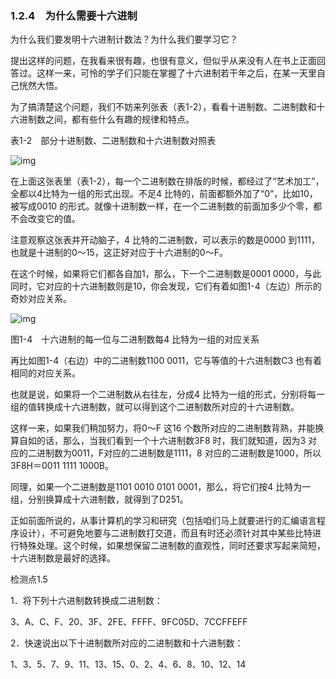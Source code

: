 ### 1.2.4　为什么需要十六进制

为什么我们要发明十六进制计数法？为什么我们要学习它？

提出这样的问题，在我看来很有趣，也很有意义，但似乎从来没有人在书上正面回答过。这样一来，可怜的学子们只能在掌握了十六进制若干年之后，在某一天里自己恍然大悟。

为了搞清楚这个问题，我们不妨来列张表（表1-2），看看十进制数、二进制数和十六进制数之间，都有些什么有趣的规律和特点。

表1-2　部分十进制数、二进制数和十六进制数对照表

![img](../0-Assets/Epubook/x86汇编语言从实模式到保护模式_李忠_等_Z_Library/images/00009.jpeg)

在上面这张表里（表1-2），每一个二进制数在排版的时候，都经过了“艺术加工”，全都以4比特为一组的形式出现。不足4 比特的，前面都额外加了“0”，比如10，被写成0010 的形式。就像十进制数一样，在一个二进制数的前面加多少个零，都不会改变它的值。

注意观察这张表并开动脑子，4 比特的二进制数，可以表示的数是0000 到1111，也就是十进制的0～15，这正好对应于十六进制的0～F。

在这个时候，如果将它们都各自加1，那么，下一个二进制数是0001 0000，与此同时，它对应的十六进制数则是10，你会发现，它们有着如图1-4（左边）所示的奇妙对应关系。

![img](../0-Assets/Epubook/x86汇编语言从实模式到保护模式_李忠_等_Z_Library/images/00010.jpeg)

图1-4　十六进制的每一位与二进制数每4 比特为一组的对应关系

再比如图1-4（右边）中的二进制数1100 0011，它与等值的十六进制数C3 也有着相同的对应关系。

也就是说，如果将一个二进制数从右往左，分成4 比特为一组的形式，分别将每一组的值转换成十六进制数，就可以得到这个二进制数所对应的十六进制数。

这样一来，如果我们稍加努力，将0～F 这16 个数所对应的二进制数背熟，并能换算自如的话，那么，当我们看到一个十六进制数3F8 时，我们就知道，因为3 对应的二进制数为0011，F对应的二进制数是1111，8 对应的二进制数是1000，所以3F8H＝0011 1111 1000B。

同理，如果一个二进制数是1101 0010 0101 0001，那么，将它们按4 比特为一组，分别换算成十六进制数，就得到了D251。

正如前面所说的，从事计算机的学习和研究（包括咱们马上就要进行的汇编语言程序设计），不可避免地要与二进制数打交道，而且有时还必须针对其中某些比特进行特殊处理。这个时候，如果想保留二进制数的直观性，同时还要求写起来简短，十六进制数是最好的选择。

检测点1.5

1．将下列十六进制数转换成二进制数：

3、A、C、F、20、3F、2FE、FFFF、9FC05D、7CCFFEFF

2．快速说出以下十进制数所对应的二进制数和十六进制数：

1、3、5、7、9、11、13、15、0、2、4、6、8、10、12、14